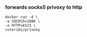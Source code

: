 ### forwards socks5 privoxy to http
```
docker run -d \
-e SOCKS5=1080 \
-e HTTP=8123 \
cuteribs/privoxy
```
